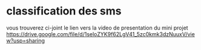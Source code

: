 # classification des sms
vous trouverez ci-joint le lien vers la video de presentation du mini projet
https://drive.google.com/file/d/1seloZYK9f62LgV41_5zc0kmk3dzNuuxV/view?usp=sharing

